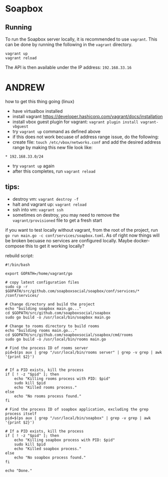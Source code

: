 # Soapbox

## Running

To run the Soapbox server locally, it is recommended to use `vagrant`. This can be done by running the following in the `vagrant` directory.

```console
vagrant up
vagrant reload
```

The API is then available under the IP address: `192.168.33.16`

# ANDREW

how to get this thing going (linux)

- have virtualbox installed
- install vagrant https://developer.hashicorp.com/vagrant/docs/installation
- install vbox guest plugin for vagrant: `vagrant plugin install vagrant-vbguest`
- try `vagrant up` command as defined above
- if this does not work becuase of address range issue, do the following:
- create file: `touch /etc/vbox/networks.conf` and add the desired address range by making this new file look like:

```
* 192.168.33.0/24
```

- try `vagrant up` again
- after this completes, run `vagrant reload`

## tips:

- destroy vm: `vagrant destroy -f`
- halt and vagrant up: `vagrant reload`
- ssh into vm: `vagrant ssh`
- sometimes on destroy, you may need to remove the `vagrant/provisioned` file to get a fresh start

if you want to test locally without vagrant, from the root of the project, run `go run main.go -c conf/services/soapbox.toml`. As of right now things will be broken becuase no services are configured locally. Maybe docker-compose this to get it working locally?

rebuild script:

```
#!/bin/bash

export GOPATH=/home/vagrant/go

# copy latest configuration files
sudo cp -r $GOPATH/src/github.com/soapboxsocial/soapbox/conf/services/* /conf/services/

# Change directory and build the project
echo "building soapbox main.go..."
cd $GOPATH/src/github.com/soapboxsocial/soapbox
sudo go build -o /usr/local/bin/soapbox main.go

# Change to rooms directory to build rooms
echo "building rooms main.go..."
cd $GOPATH/src/github.com/soapboxsocial/soapbox/cmd/rooms
sudo go build -o /usr/local/bin/rooms main.go

# Find the process ID of rooms server
pid=$(ps aux | grep "/usr/local/bin/rooms server" | grep -v grep | awk '{print $2}')


# If a PID exists, kill the process
if [ ! -z "$pid" ]; then
    echo "Killing rooms process with PID: $pid"
    sudo kill $pid
    echo "Killed rooms process."
else
    echo "No rooms process found."
fi

# Find the process ID of soapbox application, excluding the grep process itself
pid=$(ps aux | grep "/usr/local/bin/soapbox" | grep -v grep | awk '{print $2}')

# If a PID exists, kill the process
if [ ! -z "$pid" ]; then
    echo "Killing soapbox process with PID: $pid"
    sudo kill $pid
    echo "Killed soapbox process."
else
    echo "No soapbox process found."
fi

echo "Done."

```
